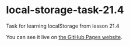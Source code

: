 # local-storage-task-21.4

Task for learning localStorage from lesson 21.4

You can see it live on [the GitHub Pages website](https://ivan-developer-01.github.io/local-storage-task-21).
